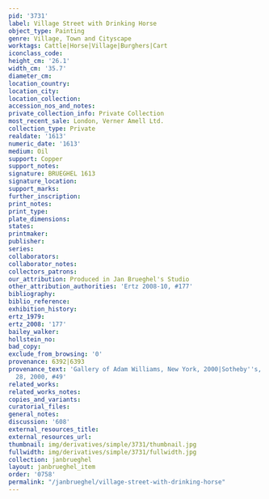 ```yaml
---
pid: '3731'
label: Village Street with Drinking Horse
object_type: Painting
genre: Village, Town and Cityscape
worktags: Cattle|Horse|Village|Burghers|Cart
iconclass_code:
height_cm: '26.1'
width_cm: '35.7'
diameter_cm:
location_country:
location_city:
location_collection:
accession_nos_and_notes:
private_collection_info: Private Collection
most_recent_sale: London, Verner Amell Ltd.
collection_type: Private
realdate: '1613'
numeric_date: '1613'
medium: Oil
support: Copper
support_notes:
signature: BRUEGHEL 1613
signature_location:
support_marks:
further_inscription:
print_notes:
print_type:
plate_dimensions:
states:
printmaker:
publisher:
series:
collaborators:
collaborator_notes:
collectors_patrons:
our_attribution: Produced in Jan Brueghel's Studio
other_attribution_authorities: 'Ertz 2008-10, #177'
bibliography:
biblio_reference:
exhibition_history:
ertz_1979:
ertz_2008: '177'
bailey_walker:
hollstein_no:
bad_copy:
exclude_from_browsing: '0'
provenance: 6392|6393
provenance_text: 'Gallery of Adam Williams, New York, 2000|Sotheby''s, New York, January
  28, 2000, #49'
related_works:
related_works_notes:
copies_and_variants:
curatorial_files:
general_notes:
discussion: '608'
external_resources_title:
external_resources_url:
thumbnail: img/derivatives/simple/3731/thumbnail.jpg
fullwidth: img/derivatives/simple/3731/fullwidth.jpg
collection: janbrueghel
layout: janbrueghel_item
order: '0758'
permalink: "/janbrueghel/village-street-with-drinking-horse"
---
```


